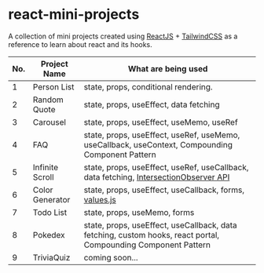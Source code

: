 # react-mini-projects

A collection of mini projects created using [ReactJS](https://reactjs.org/) + [TailwindCSS](https://tailwindcss.com/) as a reference to learn about react and its hooks.


| No. | Project Name | What are being used |
| --- | ------------ | ----------------- |
| 1 | Person List | state, props, conditional rendering. |
| 2 | Random Quote | state, props, useEffect, data fetching |
| 3 | Carousel | state, props, useEffect, useMemo, useRef |
| 4 | FAQ | state, props, useEffect, useRef, useMemo, useCallback, useContext, Compounding Component Pattern |
| 5 | Infinite Scroll | state, props, useEffect, useRef, useCallback, data fetching, [IntersectionObserver API](https://developer.mozilla.org/en-US/docs/Web/API/Intersection_Observer_API) |
| 6 | Color Generator | state, props, useEffect, useCallback, forms, [values.js](https://noeldelgado.github.io/values.js/) |
| 7 | Todo List | state, props, useMemo, forms |
| 8 | Pokedex | state, props, useEffect, useCallback, data fetching, custom hooks, react portal, Compounding Component Pattern |
| 9 | TriviaQuiz | coming soon... |

